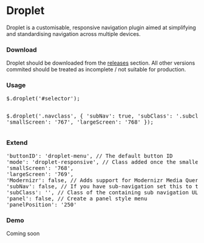 Droplet
=======

Droplet is a customisable, responsive navigation plugin aimed at simplifying and standardising navigation across multiple devices.

<h3>Download</h3>

Droplet should be downloaded from the <a href="https://github.com/invmatt/Droplet/releases">releases</a> section. All other versions commited should be treated as incomplete / not suitable for production.

<h3>Usage</h3>
<pre>$.droplet('#selector');

$.droplet('.navclass', {
	'subNav': true,
	'subClass': '.subclass',
	'smallScreen': '767',
	'largeScreen': '768'
});</pre>

<h3>Extend</h3>

<pre>
'buttonID': 'droplet-menu', // The default button ID
'mode': 'droplet-responsive', // Class added once the smaller breakpoint has been reached
'smallScreen': '768',
'largeScreen': '769',
'Modernizr': false, // Adds support for Modernizr Media Queries (recommended)
'subNav': false, // If you have sub-navigation set this to true
'subClass': '', // Class of the containing sub navigation UL
'panel': false, // Create a panel style menu
'panelPosition': '250'
</pre>

<h3>Demo</h3>

<p>Coming soon</p>
